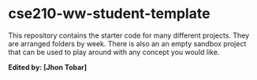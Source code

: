 # cse210-ww-student-template
This repository contains the starter code for many different projects. They are arranged folders by week. There is also an an empty sandbox project that can be used to play around with any concept you would like.

**Edited by: [Jhon Tobar]**
